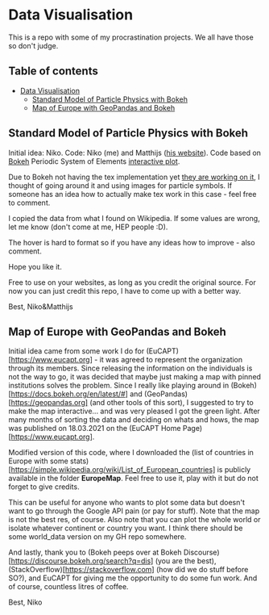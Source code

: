 # Data Visualisation

This is a repo with some of my procrastination projects. We all have those so don't judge.

## Table of contents
- [Data Visualisation](#data-visualisation)
  * [Standard Model of Particle Physics with Bokeh](#standard-model-of-particle-physics-with-bokeh)
  * [Map of Europe with GeoPandas and Bokeh](#map-of-europe-with-geopandas-and-bokeh)


## Standard Model of Particle Physics with Bokeh

Initial idea: Niko. Code: Niko (me) and Matthijs ([his website](https://mlwild.net)). Code based on [Bokeh](https://docs.bokeh.org/en/latest/) Periodic System of Elements [interactive plot](https://docs.bokeh.org/en/latest/docs/gallery/periodic.html). 

Due to Bokeh not having the tex implementation yet [they are working on it](https://github.com/bokeh/bokeh/blob/branch-2.4/examples/models/file/latex_extension.py), I thought of going around it and using images for particle symbols. If someone has an idea how to actually make tex work in this case - feel free to comment.

I copied the data from what I found on Wikipedia. If some values are wrong, let me know (don't come at me, HEP people :D).

The hover is hard to format so if you have any ideas how to improve - also comment.

Hope you like it.

Free to use on your websites, as long as you credit the original source. For now you can just credit this repo, I have to come up with a better way.

Best,
Niko&Matthijs

## Map of Europe with GeoPandas and Bokeh

Initial idea came from some work I do for (EuCAPT)[https://www.eucapt.org] - it was agreed to represent the organization through its members. Since releasing the information on the individuals is not the way to go, it was decided that maybe just making a map with pinned institutions solves the problem. Since I really like playing around in (Bokeh)[https://docs.bokeh.org/en/latest/#] and (GeoPandas)[https://geopandas.org] (and other tools of this sort), I suggested to try to make the map interactive... and was very pleased I got the green light. After many months of sorting the data and deciding on whats and hows, the map was published on 18.03.2021 on the (EuCAPT Home Page)[https://www.eucapt.org].

Modified version of this code, where I downloaded the (list of countries in Europe with some stats)[https://simple.wikipedia.org/wiki/List_of_European_countries]
is publicly available in the folder **EuropeMap**. Feel free to use it, play with it but do not forget to give credits.

This can be useful for anyone who wants to plot some data but doesn't want to go through the Google API pain (or pay for stuff). Note that the map is not the best res, of course. Also note that you can plot the whole world or isolate whatever continent or country you want. I think there should be some world_data version on my GH repo somewhere.

And lastly, thank you to (Bokeh peeps over at Bokeh Discourse)[https://discourse.bokeh.org/search?q=dis] (you are the best), (StackOverflow)[https://stackoverflow.com] (how did we do stuff before SO?), and EuCAPT for giving me the opportunity to do some fun work. And of course, countless litres of coffee.

Best,
Niko
